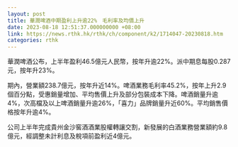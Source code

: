 ```yaml
---
layout: post
title: 華潤啤酒中期盈利上升逾22%　毛利率及均價上升
date: 2023-08-18 12:51:37.000000000 +08:00
link: https://news.rthk.hk/rthk/ch/component/k2/1714047-20230818.htm
categories: rthk
---
```


華潤啤酒公布，上半年盈利46.5億元人民幣，按年升逾22%。派中期息每股0.287元，按年升23%。

期內，營業額238.7億元，按年升近14%。啤酒業務毛利率45.2%，按年上升2.9個百分點，受惠銷量增加、平均售價上升及部分包裝成本下降。啤酒銷量升逾4%，次高檔及以上啤酒銷量升逾26%，「喜力」品牌銷量升近60%。平均銷售價格按年升逾4%。

公司上半年完成貴州金沙窖酒酒業股權轉讓交割，新發展的白酒業務營業額約9.8億元，經調整未計利息及稅項前盈利近4億元。
